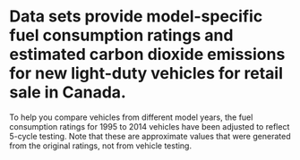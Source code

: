 # Data sets provide model-specific fuel consumption ratings and estimated carbon dioxide emissions for new light-duty vehicles for retail sale in Canada.

To help you compare vehicles from different model years, the fuel consumption ratings for 1995 to 2014 vehicles have been adjusted to reflect 5-cycle testing. Note that these are approximate values that were generated from the original ratings, not from vehicle testing.
